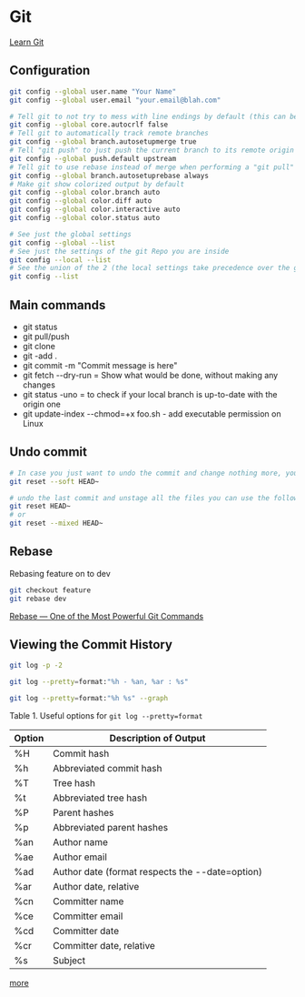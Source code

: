 # Git

[Learn Git](https://www.atlassian.com/git/tutorials/learn-git-with-bitbucket-cloud)

## Configuration

```bash
git config --global user.name "Your Name"
git config --global user.email "your.email@blah.com"

# Tell git to not try to mess with line endings by default (this can be changed for specific repos as desired)
git config --global core.autocrlf false
# Tell git to automatically track remote branches
git config --global branch.autosetupmerge true
# Tell "git push" to just push the current branch to its remote origin
git config --global push.default upstream
# Tell git to use rebase instead of merge when performing a "git pull" from a remote branch
git config --global branch.autosetuprebase always
# Make git show colorized output by default
git config --global color.branch auto
git config --global color.diff auto
git config --global color.interactive auto
git config --global color.status auto

# See just the global settings
git config --global --list
# See just the settings of the git Repo you are inside
git config --local --list
# See the union of the 2 (the local settings take precedence over the global settings)
git config --list
```

## Main commands

* git status
* git pull/push
* git clone
* git -add .
* git commit -m "Commit message is here"
* git fetch --dry-run  = Show what would be done, without making any changes
* git status -uno = to check if your local branch is up-to-date with the origin one
* git update-index --chmod=+x foo.sh - add executable permission on Linux

## Undo commit

```bash
# In case you just want to undo the commit and change nothing more, you can use
git reset --soft HEAD~

# undo the last commit and unstage all the files you can use the following
git reset HEAD~
# or
git reset --mixed HEAD~
```

## Rebase

Rebasing feature on to dev
```bash
git checkout feature
git rebase dev
```

[Rebase — One of the Most Powerful Git Commands](https://medium.com/osedea/git-rebase-powerful-command-507bbac4a234)

## Viewing the Commit History

```bash
git log -p -2

git log --pretty=format:"%h - %an, %ar : %s"

git log --pretty=format:"%h %s" --graph
```

Table 1. Useful options for `git log --pretty=format`

Option  | Description of Output
------- | ----------------------
%H | Commit hash
%h | Abbreviated commit hash
%T | Tree hash
%t | Abbreviated tree hash
%P | Parent hashes
%p | Abbreviated parent hashes
%an| Author name
%ae| Author email
%ad| Author date (format respects the --date=option)
%ar| Author date, relative
%cn| Committer name
%ce| Committer email
%cd| Committer date
%cr| Committer date, relative
%s | Subject

[more](https://git-scm.com/book/en/v2/Git-Basics-Viewing-the-Commit-History)
